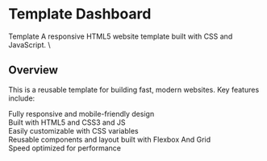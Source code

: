 # Template Dashboard
Template A responsive HTML5 website template built with CSS and JavaScript. \

## Overview

This is a reusable template for building fast, modern websites. Key features include:

Fully responsive and mobile-friendly design \
Built with HTML5 and CSS3 and JS \
Easily customizable with CSS variables \
Reusable components and layout built with Flexbox And Grid \
Speed optimized for performance
